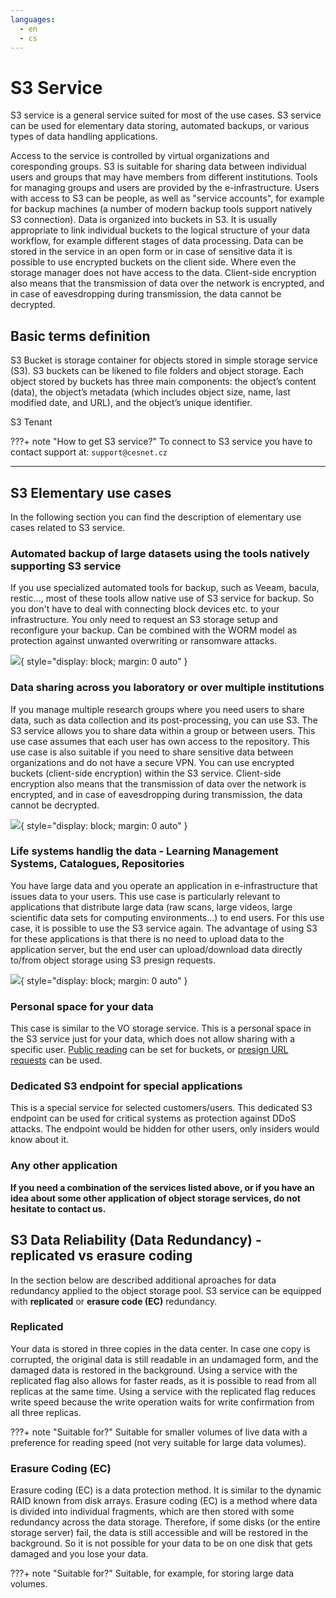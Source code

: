 ```yaml
---
languages:
  - en
  - cs
---
```

# S3 Service

S3 service is a general service suited for most of the use cases. S3 service can be used for elementary data storing, automated backups, or various types of data handling applications.

Access to the service is controlled by virtual organizations and coresponding groups. S3 is suitable for sharing data between individual users and groups that may have members from different institutions. Tools for managing groups and users are provided by the e-infrastructure. Users with access to S3 can be people, as well as "service accounts", for example for backup machines (a number of modern backup tools support natively S3 connection). Data is organized into buckets in S3. It is usually appropriate to link individual buckets to the logical structure of your data workflow, for example different stages of data processing. Data can be stored in the service in an open form or in case of sensitive data it is possible to use encrypted buckets on the client side. Where even the storage manager does not have access to the data. Client-side encryption also means that the transmission of data over the network is encrypted, and in case of eavesdropping during transmission, the data cannot be decrypted.

## Basic terms definition
S3 Bucket is storage container for objects stored in simple storage service (S3). S3 buckets can be likened to file folders and object storage. Each object stored by buckets has three main components: the object’s content (data), the object’s metadata (which includes object size, name, last modified date, and URL), and the object’s unique identifier.

S3 Tenant

???+ note "How to get S3 service?"
    To connect to S3 service you have to contact support at:
    `support@cesnet.cz`

----
## S3 Elementary use cases
In the following section you can find the description of elementary use cases related to S3 service.

### Automated backup of large datasets using the tools natively supporting S3 service
If you use specialized automated tools for backup, such as Veeam, bacula, restic..., most of these tools allow native use of S3 service for backup. So you don't have to deal with connecting block devices etc. to your infrastructure. You only need to request an S3 storage setup and reconfigure your backup. Can be combined with the WORM model as protection against unwanted overwriting or ransomware attacks.

![](s3-service-screenshots/s3_backup.png){ style="display: block; margin: 0 auto" }

### Data sharing across you laboratory or over multiple institutions
If you manage multiple research groups where you need users to share data, such as data collection and its post-processing, you can use S3. The S3 service allows you to share data within a group or between users. This use case assumes that each user has own access to the repository. This use case is also suitable if you need to share sensitive data between organizations and do not have a secure VPN. You can use encrypted buckets (client-side encryption) within the S3 service. Client-side encryption also means that the transmission of data over the network is encrypted, and in case of eavesdropping during transmission, the data cannot be decrypted.

![](s3-service-screenshots/s3_distribution.png){ style="display: block; margin: 0 auto" }

### Life systems handlig the data - Learning Management Systems, Catalogues, Repositories
You have large data and you operate an application in e-infrastructure that issues data to your users. This use case is particularly relevant to applications that distribute large data (raw scans, large videos, large scientific data sets for computing environments...) to end users. For this use case, it is possible to use the S3 service again. The advantage of using S3 for these applications is that there is no need to upload data to the application server, but the end user can upload/download data directly to/from object storage using S3 presign requests.

![](s3-service-screenshots/direct_upload.png){ style="display: block; margin: 0 auto" }

### Personal space for your data
This case is similar to the VO storage service. This is a personal space in the S3 service just for your data, which does not allow sharing with a specific user. [Public reading](s3-features.md) can be set for buckets, or [presign URL requests](s3-features.md) can be used.

### Dedicated S3 endpoint for special applications
This is a special service for selected customers/users. This dedicated S3 endpoint can be used for critical systems as protection against DDoS attacks. The endpoint would be hidden for other users, only insiders would know about it.

### Any other application
**If you need a combination of the services listed above, or if you have an idea about some other application of object storage services, do not hesitate to contact us.**

## S3 Data Reliability (Data Redundancy) - replicated vs erasure coding
In the section below are described additional aproaches for data redundancy applied to the object storage pool. S3 service can be equipped with **replicated** or **erasure code (EC)** redundancy.
### Replicated
Your data is stored in three copies in the data center. In case one copy is corrupted, the original data is still readable in an undamaged form, and the damaged data is restored in the background. Using a service with the replicated flag also allows for faster reads, as it is possible to read from all replicas at the same time. Using a service with the replicated flag reduces write speed because the write operation waits for write confirmation from all three replicas.

???+ note "Suitable for?"
    Suitable for smaller volumes of live data with a preference for reading speed (not very suitable for large data volumes).

### Erasure Coding (EC)
Erasure coding (EC) is a data protection method. It is similar to the dynamic RAID known from disk arrays. Erasure coding (EC) is a method where data is divided into individual fragments, which are then stored with some redundancy across the data storage. Therefore, if some disks (or the entire storage server) fail, the data is still accessible and will be restored in the background. So it is not possible for your data to be on one disk that gets damaged and you lose your data.

???+ note "Suitable for?"
    Suitable, for example, for storing large data volumes.

